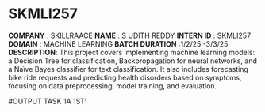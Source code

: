 # SKMLI257
**COMPANY**          : SKILLRAACE
**NAME**             : S UDITH REDDY
**INTERN ID**        : SKMLI257
**DOMAIN**           : MACHINE LEARNING
**BATCH DURATION**   :1/2/25 -3/3/25
**DESCRIPTION**:
This project covers implementing machine learning models: a Decision Tree for classification, Backpropagation for neural networks, and a Naïve Bayes classifier for text classification. It also includes forecasting bike ride requests and predicting health disorders based on symptoms, focusing on data preprocessing, model training, and evaluation.

#OUTPUT TASK 1A  1ST:
